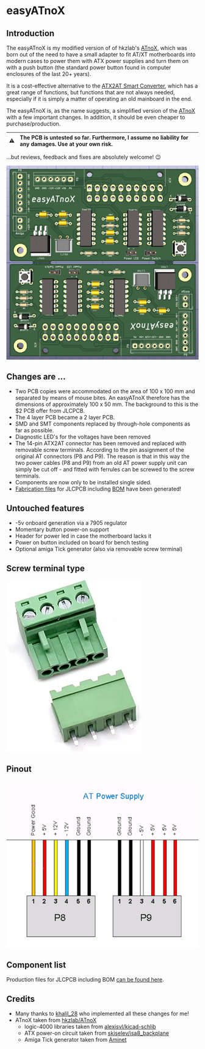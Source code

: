 # easyATnoX

## Introduction

The easyATnoX is my modified version of of hkzlab's [ATnoX](https://github.com/hkzlab/ATnoX), which was born out of the need to have a small adapter to fit AT/XT motherboards into modern cases to power them with ATX power supplies and turn them on with a push button (the standard power button found in computer enclosures of the last 20+ years).

It is a cost-effective alternative to the [ATX2AT Smart Converter](https://x86.fr/atx2at-smart-converter/), which has a great range of functions, but functions that are not always needed, especially if it is simply a matter of operating an old mainboard in the end.

The easyATnoX is, as the name suggests, a simplified version of the [ATnoX](https://github.com/hkzlab/ATnoX) with a few important changes. In addition, it should be even cheaper to purchase/production.

:warning: | The PCB is untested so far. Furthermore, I assume no liability for any damages. Use at your own risk.
:---: | :---

...but reviews, feedback and fixes are absolutely welcome! 😉

![easyATnoX PCB](Images/easyATnoX_top.png)

## Changes are ...

- Two PCB copies were accommodated on the area of 100 x 100 mm and separated by means of mouse bites. An easyATnoX therefore has the dimensions of approximately 100 x 50 mm. The background to this is the $2 PCB offer from JLCPCB.
- The 4 layer PCB became a 2 layer PCB.
- SMD and SMT components replaced by through-hole components as far as possible.
- Diagnostic LED's for the voltages have been removed
- The 14-pin ATX2AT connector has been removed and replaced with removable screw terminals. According to the pin assignment of the original AT connectors (P8 and P9). The reason is that in this way the two power cables (P8 and P9) from an old AT power supply unit can simply be cut off - and fitted with ferrules can be screwed to the screw terminals.
- Components are now only to be installed single sided.
- [Fabrication files](/KiCAD/jlcpcb/) for JLCPCB including [BOM](/KiCAD/jlcpcb/assembly/BOM-MouseBite.csv) have been generated!

## Untouched features

- -5v onboard generation via a 7905 regulator
- Momentary button power-on support
- Header for power led in case the motherboard lacks it
- Power on button included on board for bench testing
- Optional amiga Tick generator (also via removable screw terminal)

## Screw terminal type

![removable screw terminal](Images/removable_screw_terminals.png)

## Pinout

![AT connector standard pinout](Images/at_connector.png)

## Component list

Production files for JLCPCB including BOM [can be found here](/KiCAD/jlcpcb/).

## Credits

- Many thanks to [khalil_28](https://www.fiverr.com/khalil_28) who implemented all these changes for me!
- ATnoX taken from [hkzlab/ATnoX](https://github.com/hkzlab/ATnoX)
  - logic-4000 libraries taken from [alexisvl/kicad-schlib](https://github.com/alexisvl/kicad-schlib)
  - ATX power-on circuit taken from [skiselev/isa8_backplane](https://github.com/skiselev/isa8_backplane)
  - Amiga Tick generator taken from [Aminet](http://aminet.net/package/docs/hard/Mix_and_Tick)
